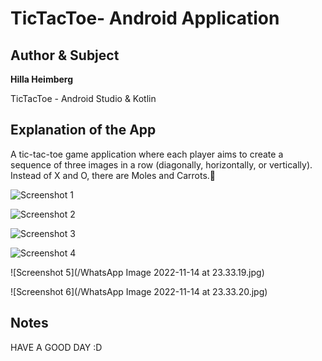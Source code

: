 # TicTacToe- Android Application

## Author & Subject

**Hilla Heimberg**  

TicTacToe - Android Studio & Kotlin 

## Explanation of the App

A tic-tac-toe game application where each player aims to create a sequence of three images in a row (diagonally, horizontally, or vertically). Instead of X and O, there are Moles and Carrots.📱

![Screenshot 1](/Screenshot_20221114_232555.png)

![Screenshot 2](/Screenshot_20221114_232702.png)

![Screenshot 3](/Screenshot_20221114_232741.png)

![Screenshot 4](/Screenshot_20221114_232934.png)

![Screenshot 5](/WhatsApp Image 2022-11-14 at 23.33.19.jpg)

![Screenshot 6](/WhatsApp Image 2022-11-14 at 23.33.20.jpg)

## Notes

HAVE A GOOD DAY :D
